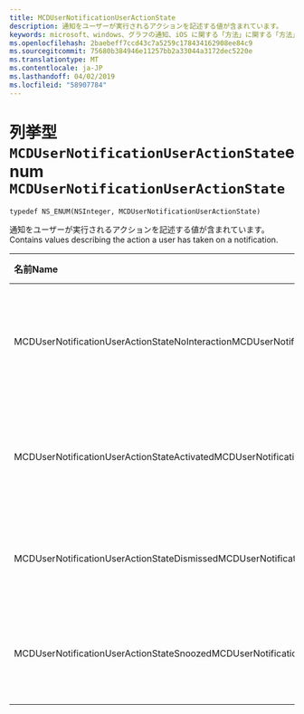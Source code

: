 ```yaml
---
title: MCDUserNotificationUserActionState
description: 通知をユーザーが実行されるアクションを記述する値が含まれています。
keywords: microsoft、windows、グラフの通知、iOS に関する「方法」に関する「方法」の iPhone
ms.openlocfilehash: 2baebeff7ccd43c7a5259c178434162908ee84c9
ms.sourcegitcommit: 75680b384946e11257bb2a33044a3172dec5220e
ms.translationtype: MT
ms.contentlocale: ja-JP
ms.lasthandoff: 04/02/2019
ms.locfileid: "58907784"
---
```

# <a name="enum-mcdusernotificationuseractionstate"></a><span data-ttu-id="fd311-104">列挙型 `MCDUserNotificationUserActionState`</span><span class="sxs-lookup"><span data-stu-id="fd311-104">enum `MCDUserNotificationUserActionState`</span></span>

```
typedef NS_ENUM(NSInteger, MCDUserNotificationUserActionState)
```

<span data-ttu-id="fd311-105">通知をユーザーが実行されるアクションを記述する値が含まれています。</span><span class="sxs-lookup"><span data-stu-id="fd311-105">Contains values describing the action a user has taken on a notification.</span></span>

|<span data-ttu-id="fd311-106">名前</span><span class="sxs-lookup"><span data-stu-id="fd311-106">Name</span></span> | <span data-ttu-id="fd311-107">値</span><span class="sxs-lookup"><span data-stu-id="fd311-107">Value</span></span> | <span data-ttu-id="fd311-108">説明</span><span class="sxs-lookup"><span data-stu-id="fd311-108">Description</span></span> |
|:-- |:-- |:-- |
|   <span data-ttu-id="fd311-109">MCDUserNotificationUserActionStateNoInteraction</span><span class="sxs-lookup"><span data-stu-id="fd311-109">MCDUserNotificationUserActionStateNoInteraction</span></span> |<span data-ttu-id="fd311-110">0</span><span class="sxs-lookup"><span data-stu-id="fd311-110">0</span></span>| <span data-ttu-id="fd311-111">ユーザーは、任意のアクションを実行していません。</span><span class="sxs-lookup"><span data-stu-id="fd311-111">The user hasn't taken any action.</span></span>|
|   <span data-ttu-id="fd311-112">MCDUserNotificationUserActionStateActivated</span><span class="sxs-lookup"><span data-stu-id="fd311-112">MCDUserNotificationUserActionStateActivated</span></span>|<span data-ttu-id="fd311-113">1</span><span class="sxs-lookup"><span data-stu-id="fd311-113">1</span></span>|<span data-ttu-id="fd311-114">ユーザーは、通知をアクティブ化します。</span><span class="sxs-lookup"><span data-stu-id="fd311-114">The user has activated the notification.</span></span>|
|   <span data-ttu-id="fd311-115">MCDUserNotificationUserActionStateDismissed</span><span class="sxs-lookup"><span data-stu-id="fd311-115">MCDUserNotificationUserActionStateDismissed</span></span>|<span data-ttu-id="fd311-116">2</span><span class="sxs-lookup"><span data-stu-id="fd311-116">2</span></span>| <span data-ttu-id="fd311-117">ユーザーが通知を閉じる。</span><span class="sxs-lookup"><span data-stu-id="fd311-117">The user has dismissed the notification.</span></span>|
|   <span data-ttu-id="fd311-118">MCDUserNotificationUserActionStateSnoozed</span><span class="sxs-lookup"><span data-stu-id="fd311-118">MCDUserNotificationUserActionStateSnoozed</span></span>|<span data-ttu-id="fd311-119">3</span><span class="sxs-lookup"><span data-stu-id="fd311-119">3</span></span>| <span data-ttu-id="fd311-120">ユーザーは、通知を再います。</span><span class="sxs-lookup"><span data-stu-id="fd311-120">The user has snoozed the notification.</span></span>|

